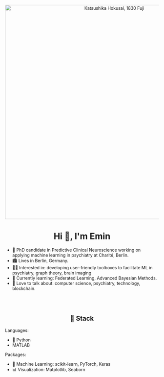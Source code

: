 <p align="center">
<img src="https://user-images.githubusercontent.com/26147797/194560746-1f84eccb-ffe0-4948-b14c-050efe658e6e.png" alt="Katsushika Hokusai, 1830 Fuji" width="700"/>
</p>


<h1 align="center">Hi 👋, I'm Emin</h1>


- 🧠 PhD candidate in Predictive Clinical Neuroscience working on applying machine learning in psychiatry at Charité, Berlin. 
- 🏙️ Lives in Berlin, Germany.
- 👨‍💻 Interested in: developing user-friendly toolboxes to facilitate ML in psychiatry, graph theory, brain imaging
- 🌱 Currently learning: Federated Learning, Advanced Bayesian Methods.
- 💬 Love to talk about: computer science, psychiatry, technology, blockchain.

<br/><br/>

<h2 align="center">🔨 Stack</h2>

Languages:
- 🐍 Python
- MATLAB

Packages: 
- 🤖 Machine Learning: scikit-learn, PyTorch, Keras
- 📊 Visualization: Matplotlib, Seaborn

<!---
eminSerin/eminSerin is a ✨ special ✨ repository because its `README.md` (this file) appears on your GitHub profile.
You can click the Preview link to take a look at your changes.
--->
